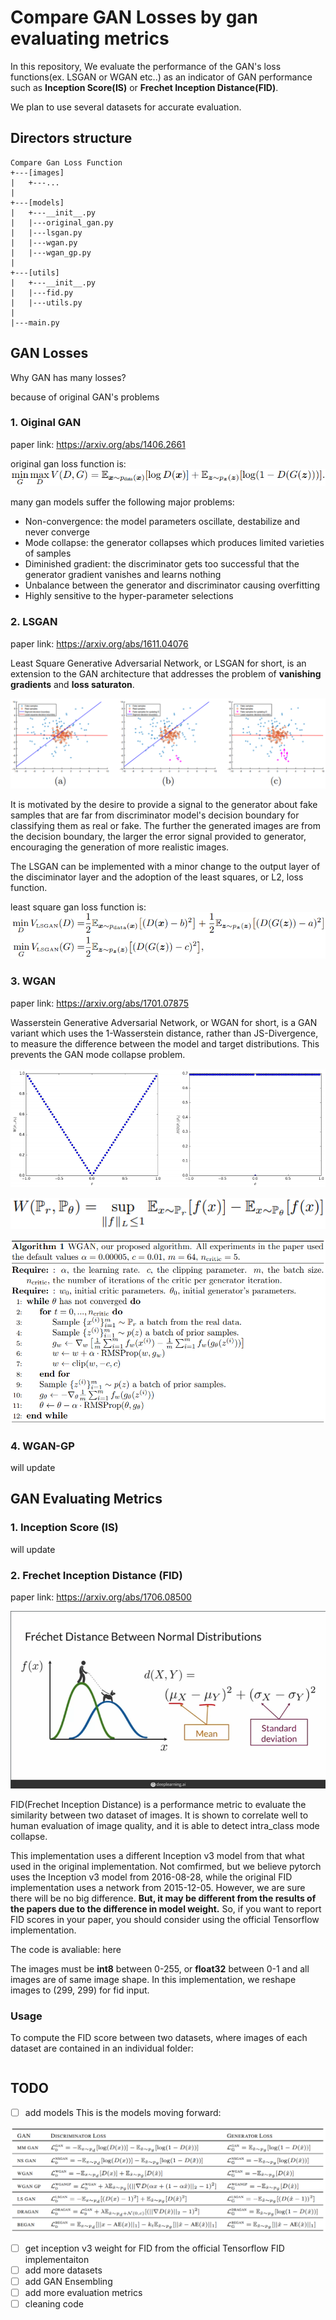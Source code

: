 # **Compare GAN Losses by gan evaluating metrics**

In this repository, We evaluate the performance of the GAN's loss functions(ex. LSGAN or WGAN etc..) as an indicator of GAN performance such as **Inception Score(IS)** or **Frechet Inception Distance(FID)**.

We plan to use several datasets for accurate evaluation.

## **Directors structure**

```
Compare Gan Loss Function
+---[images]
|   +---...
|
+---[models]
|   +---__init__.py
|   |---original_gan.py
|   |---lsgan.py
|   |---wgan.py
|   |---wgan_gp.py
|
+---[utils]
|   +---__init__.py
|   |---fid.py
|   |---utils.py
|
|---main.py
```

## **GAN Losses**

Why GAN has many losses?

because of original GAN's problems

### **1. Oiginal GAN**

paper link: https://arxiv.org/abs/1406.2661

original gan loss function is:
![Original GAN](./images/original_gan_loss_function.PNG)

many gan models suffer the following major problems:
- Non-convergence: the model parameters oscillate, destabilize and never converge
- Mode collapse: the generator collapses which produces limited varieties of samples
- Diminished gradient: the discriminator gets too successful that the generator gradient vanishes and learns nothing
- Unbalance between the generator and discriminator causing overfitting
- Highly sensitive to the hyper-parameter selections

### **2. LSGAN**

paper link: https://arxiv.org/abs/1611.04076

Least Square Generative Adversarial Network, or LSGAN for short, is an extension to the GAN architecture that addresses the problem of **vanishing gradients** and **loss saturaton**.

![LSGAN](./images/lsgan.PNG)

It is motivated by the desire to provide a signal to the generator about fake samples that are far from discriminator model's decision boundary for classifying them as real or fake. The further the generated images are from the decision boundary, the larger the error signal provided to generator, encouraging the generation of more realistic images.

The LSGAN can be implemented with a minor change to the output layer of the disciminator layer and the adoption of the least squares, or L2, loss function.


least square gan loss function is:
![LSGAN LOSS](./images/lsgan_loss_function.PNG)

### **3. WGAN**

paper link: https://arxiv.org/abs/1701.07875

Wasserstein Generative Adversarial Network, or WGAN for short, is a GAN variant which uses the 1-Wasserstein distance, rather than JS-Divergence, to measure the difference between the model and target distributions. This prevents the GAN mode collapse problem.

![WGAN](./images/wgan.PNG)

![WGAN LOSS](./images/wgan_loss_function.PNG)

![WGAN ALGORITHM](./images/wgan_algorithm.PNG)


### **4. WGAN-GP**
will update


## **GAN Evaluating Metrics**

### **1. Inception Score (IS)**
will update

### **2. Frechet Inception Distance (FID)**

paper link: https://arxiv.org/abs/1706.08500

![FID](./images/frechet_distance.PNG)

FID(Frechet Inception Distance) is a performance metric to evaluate the similarity between two dataset of images. It is shown to correlate well to human evaluation of image quality, and it is able to detect intra_class mode collapse.

This implementation uses a different Inception v3 model from that what used in the original implementation. Not comfirmed, but we believe pytorch uses the Inception v3 model from 2016-08-28, while the original FID implementation uses a network from 2015-12-05. However, we are sure there will be no big difference. **But, it may be different from the results of the papers due to the difference in model weight.** So, if you want to report FID scores in your paper, you should consider using the official Tensorflow implementation.

The code is avaliable: here

The images must be **int8** between 0-255, or **float32** between 0-1 and all images are of same image shape. In this implementation, we reshape images to (299, 299) for fid input.

### **Usage**

To compute the FID score between two datasets, where images of each dataset are contained in an individual folder:
```python

```

## TODO
- [ ] add models
This is the models moving forward: 

![GAN MODELS](./images/GAN_losses.PNG)
- [ ] get inception v3 weight for FID from the official Tensorflow FID implementaiton
- [ ] add more datasets
- [ ] add GAN Ensembling
- [ ] add more evaluation metrics
- [ ] cleaning code